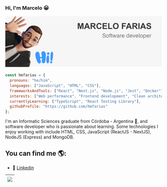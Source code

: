 ### Hi, I'm Marcelo 😀

<img src="https://github.com/hmfarias/hmfarias/blob/main/Portada%20GitHub.png" alt="banner that says Marcelo Farias - software developer with cartoon illustration of Marcelo">

```js
const hmfarias = {
  pronouns: "he/him",
  languages: ["JavaScript", "HTML", "CSS"],
  frameworksAndTools: ["React", "Next.js", "Node.js", "Jest", "Docker"],
  interests: ["Web performance", "Frontend development", "Clean architecture"],
  currentlyLearning: ["TypeScript", "React Testing Library"],
  githubProfile: "https://github.com/hmfarias"
};
```


I'm an Informatic Sciences graduate from Córdoba - Argentina 🚀, and software developer who is passionate about learning. Some technologies I enjoy working with include HTML, CSS, JavaScript (ReactJS - NextJS), NodeJS (Express) and MongoDB. 


## You can find me 🌎:
- 💼 [Linkedin](https://www.linkedin.com/in/hugo-marcelo-farias/)


<!-- [![Marcelo's GitHub stats](https://github-readme-stats.vercel.app/api?username=hmfarias)](https://github.com/hmfarias/github-readme-stats) -->

<!-- | <a href="https://github.com/hmfarias/github-readme-stats"><img align="center" src="https://github-readme-stats.vercel.app/api?username=hmfarias&show_icons=true&include_all_commits=true&theme=buefy&hide_border=true" alt="Marcelos's github stats" /></a> | <a href="https://github.com/hmfarias/github-readme-stats"><img align="center" src="https://github-readme-stats.vercel.app/api/top-langs/?username=hmfarias&layout=compact&theme=buefy&hide_border=true" /></a> |
| ------------- | ------------- | -->

| <a href="https://github.com/hmfarias/github-readme-stats"><img align="center" src="https://github-readme-stats.vercel.app/api/top-langs/?username=hmfarias&layout=compact&theme=buefy&hide_border=true" /></a> |
| ------------- | 
